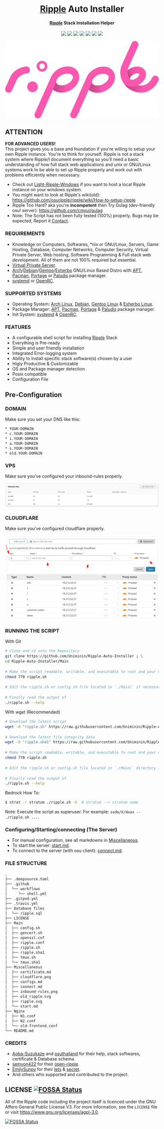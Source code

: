 <h1 align="center">
  <a href=https://ripple.moe>Ripple</a> Auto Installer
</h1>
<h4 align="center"><a href=https://ripple.moe>Ripple</a> Stack Installation Helper</h4>

<p align="center">
  <img src="https://img.shields.io/badge/Maintained%3F-Yes-green?style=for-the-badge">
  <img src="https://img.shields.io/travis/com/Uniminin/Ripple-Auto-Installer?style=for-the-badge">
  <img src="https://img.shields.io/github/license/Uniminin/Ripple-Auto-Installer?style=for-the-badge">
  <img src="https://img.shields.io/github/issues/Uniminin/Ripple-Auto-Installer?color=violet&style=for-the-badge">
  <img src="https://img.shields.io/github/stars/Uniminin/Ripple-Auto-Installer?style=for-the-badge">
  <img src="https://img.shields.io/github/forks/Uniminin/Ripple-Auto-Installer?color=teal&style=for-the-badge">
  <img src="https://img.shields.io/codefactor/grade/github/Uniminin/Ripple-Auto-Installer?style=for-the-badge">
</p>

<p align="center">
  <img src="https://github.com/Uniminin/Ripple-Auto-Installer/blob/master/Miscellaneous/ripple.svg">
</p>

## ATTENTION

<b>**FOR ADVANCED USERS!**</b><br> This project gives you a base and foundation
if you're willing to setup your own Ripple instance. You’re to think for
yourself. Ripple is not a stack system where Ripple/I document everything so
you’ll need a basic understanding of how full stack web applications and unix or
GNU/Linux systems work to be able to set up Ripple properly and work out with
problems efficiently when necessary.<br>

- Check out
  <a href="https://github.com/Uniminin/Light-Ripple-Windows/">Light-Ripple-Windows</a>
  if you want to host a local Ripple instance on your windows system.</a>
- You might want to look at Ripple's wiki(old):
  https://github.com/osuripple/ripple/wiki/How-to-setup-ripple
- Ripple Too Hard? aka you're **incompetent** then Try Gulag (dev-friendly osu!
  server): https://github.com/cmyui/gulag
- Note: The Script has not been fully tested (100%) properly. Bugs may be
  expected, Report it
  <a href="https://github.com/Uniminin/Ripple-Auto-Installer#contact">Contact</a>.

### REQUIREMENTS

- Knowledge on Computers, Softwares, \*nix or GNU/Linux, Servers, Game Hosting,
  Database, Computer Networks, Computer Security, Virtual Private Server, Web
  hosting, Software Programming & Full stack web development. All of them are
  not 100% required but essential.
- <a href=https://en.wikipedia.org/wiki/Virtual_private_server>Virtual Private
  Server</a>.
- <a href=https://archlinux.org>Arch</a>/<a href=https://debian.org>Debian</a>/<a href=https://gentoo.org>Gentoo</a>/<a href=https://exherbo.org>Exherbo</a>
  GNU/Linux Based Distro with <a href=https://wiki.debian.org/Apt>APT</a>,
  <a href=https://wiki.archlinux.org/index.php/pacman>Pacman</a>,
  <a href=https://wiki.gentoo.org/wiki/Portage>Portage</a> or
  <a href=https://paludis.exherbo.org>Paludis</a> package manager.
- <a href=https://www.freedesktop.org/wiki/Software/systemd>systemd</a> or
  <a href=https://wiki.gentoo.org/wiki/OpenRC>OpenRC</a>.

### SUPPORTED SYSTEMS

- Operating System: <a href=https://archlinux.org>Arch Linux</a>,
  <a href=https://debian.org>Debian</a>, <a href=https://gentoo.org>Gentoo
  Linux</a> & <a href=https://exherbo.org>Exherbo Linux</a>.
- Package Manager: <a href=https://wiki.debian.org/Apt>APT</a>,
  <a href=https://wiki.archlinux.org/index.php/pacman>Pacman</a>,
  <a href=https://wiki.gentoo.org/wiki/Portage>Portage</a> &
  <a href=https://paludis.exherbo.org>Paludis</a> package manager.
- Init System:
  <a href=https://www.freedesktop.org/wiki/Software/systemd>systemd</a> &
  <a href=https://wiki.gentoo.org/wiki/OpenRC>OpenRC</a>.

### FEATURES

- A configurable shell script for installing
  <a href=https://ripple.moe>Ripple</a> Stack
- Everything is Pre-ready
- Simple and user friendly installation
- Integrated Error-logging system
- Ability to Install specific stack software(s) chosen by a user
- Higly Productive & Customizable
- OS and Package manager detection
- Posix compatible
- Configuration File

## Pre-Configuration

### DOMAIN

Make sure you set your DNS like this:

```
* YOUR-DOMAIN
* c.YOUR-DOMAIN
* i.YOUR-DOMAIN
* a.YOUR-DOMAIN
* s.YOUR-DOMAIN
* old.YOUR-DOMAIN
```

### VPS

Make sure you've configured your inbound-rules properly.

<p align="center">
  <img src="https://github.com/Uniminin/Ripple-Auto-Installer/blob/master/Miscellaneous/inbound-rules.png"/>
</p>

### CLOUDFLARE

Make sure you've configured cloudflare properly.

<p align="center">
  <img src="https://github.com/Uniminin/Ripple-Auto-Installer/blob/master/Miscellaneous/cloudflare.png"/>
</p>

### RUNNING THE SCRIPT

With Git

```bash
# Clone and cd into the Repository
git clone https://github.com/Uniminin/Ripple-Auto-Installer ; \
cd Ripple-Auto-Installer/Main

# Make the script readable, writable, and executable to root and your user
chmod 770 ripple.sh

# Edit the ripple.sh or config.sh file located in `./Main/` if necessary (optional)

# Finally read the output of
./ripple.sh --help
```

With wget (Recommended)

```bash
# Download the latest script
wget -O "ripple.sh" https://raw.githubusercontent.com/Uniminin/Ripple-Auto-Installer/master/Main/ripple.sh

# Download the latest file integrity data
wget -O "ripple.sha1" https://raw.githubusercontent.com/Uniminin/Ripple-Auto-Installer/master/Main/ripple.sha1

# Make the script readable, writable, and executable to root and your user
chmod 770 ripple.sh

# Edit the ripple.sh or config.sh file located in `./Main/` directory if necessary (optional)

# Finally read the output of
./ripple.sh --help
```

Bedrock How To:

```bash
$ strat -r stratum ./ripple.sh -h  # stratum --> stratum name
```

Note: Execute the script as superuser. For example:
`sudo/X/doas -- ./ripple.sh ...`.

### Configuring/Starting/connecting (The Server)

- For manual configuration, see all markdowns in
  <a href=https://github.com/Uniminin/Ripple-Auto-Installer/tree/master/Miscellaneous>Miscellaneous</a>.
- To start the server:
  <a href=https://github.com/Uniminin/Ripple-Auto-Installer/blob/master/Miscellaneous/start.md>start.md</a>.
- To connect to the server (with osu client):
  <a href=https://github.com/Uniminin/Ripple-Auto-Installer/blob/master/Miscellaneous/connect.md>connect.md</a>.

### FILE STRUCTURE

```
.
├── .deepsource.toml
├── .github
│  └── workflows
│     └── shell.yml
├── .gitpod.yml
├── .travis.yml
├── Database files
│  └── ripple.sql
├── LICENSE
├── Main
│  ├── config.sh
│  ├── gencert.sh
│  ├── openssl.cnf
│  ├── ripple.conf
│  ├── ripple.sh
│  ├── ripple.sha1
│  ├── tmux.sh
│  └── tmux.sha1
├── Miscellaneous
│  ├── certificate.md
│  ├── cloudflare.png
│  ├── configs.md
│  ├── connect.md
│  ├── inbound-rules.png
│  ├── old_ripple.svg
│  ├── ripple.svg
│  └── start.md
├── Nginx
│  ├── N1.conf
│  ├── N2.conf
│  └── old-frontend.conf
└── README.md
```

### CREDITS

- <a href=https://github.com/Hazuki-san>Aoba-Suzukaze</a> and
  <a href=https://github.com/osuthailand>osuthailand</a> for their help, stack
  softwares, certificate & Database schema.
- <a href=https://github.com/semyon422>semyon422</a> for their
  <a href=https://github.com/semyon422/open-ripple>open-ripple</a>.
- <a href=https://github.com/EmilySunpy>EmilySunpy</a> for their
  <a href=https://github.com/osufx/lets>lets</a> &
  <a href=https://github.com/osufx/secret>secret</a>.
- And others who supported and contributed to the project.

## LICENSE [![FOSSA Status](https://app.fossa.com/api/projects/git%2Bgithub.com%2FUniminin%2FRipple-Auto-Installer.svg?type=small)](https://app.fossa.com/projects/git%2Bgithub.com%2FUniminin%2FRipple-Auto-Installer?ref=badge_small)

All of the Ripple code including the project itself is licenced under the GNU
Affero General Public License V3. For more information, see the `LICENSE` file
or visit https://www.gnu.org/licenses/agpl-3.0.

[![FOSSA Status](https://app.fossa.com/api/projects/git%2Bgithub.com%2FUniminin%2FRipple-Auto-Installer.svg?type=large)](https://app.fossa.com/projects/git%2Bgithub.com%2FUniminin%2FRipple-Auto-Installer?ref=badge_large)
